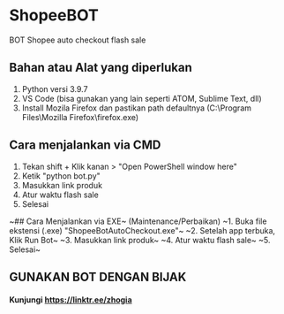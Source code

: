 # ShopeeBOT
BOT Shopee auto checkout flash sale

## Bahan atau Alat yang diperlukan
1. Python versi 3.9.7
2. VS Code (bisa gunakan yang lain seperti ATOM, Sublime Text, dll)
3. Install Mozila Firefox dan pastikan path defaultnya (C:\Program Files\Mozilla Firefox\firefox.exe) 

## Cara menjalankan via CMD
1. Tekan shift + Klik kanan > "Open PowerShell window here"
2. Ketik "python bot.py"
3. Masukkan link produk
4. Atur waktu flash sale
5. Selesai

~## Cara Menjalankan via EXE~ (Maintenance/Perbaikan)
~1. Buka file ekstensi (.exe) "ShopeeBotAutoCheckout.exe"~
~2. Setelah app terbuka, Klik Run Bot~
~3. Masukkan link produk~
~4. Atur waktu flash sale~
~5. Selesai~


## GUNAKAN BOT DENGAN BIJAK
#### Kunjungi https://linktr.ee/zhogia

